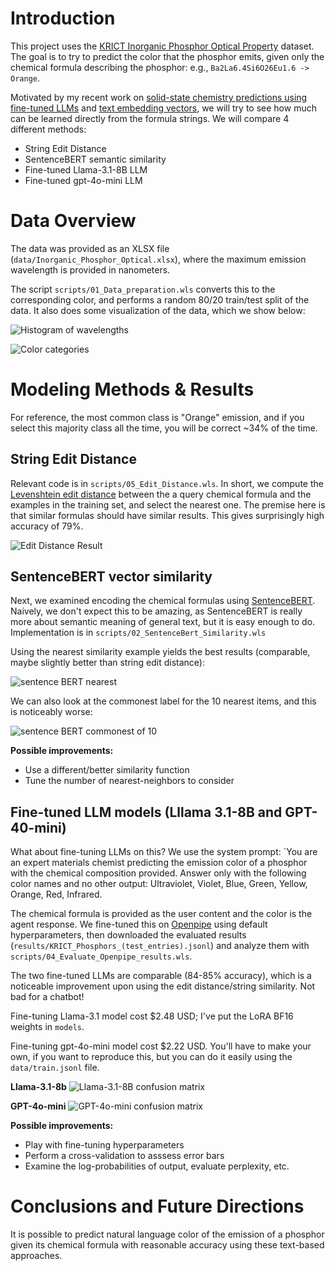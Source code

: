 # Introduction

This project uses the [KRICT Inorganic Phosphor Optical Property](https://litdx.materials.chemdx.org) dataset.  The goal is to try to predict the color that the phosphor emits, given only the chemical formula describing the phosphor: e.g., `Ba2La6.4Si6O26Eu1.6 -> Orange`.  

Motivated by my recent work on [solid-state chemistry predictions using fine-tuned LLMs](https://doi.org/10.1021/jacs.4c05840) and [text embedding vectors](https://dx.doi.org/10.26434/chemrxiv-2024-ltncz), we will try to see how much can be learned directly from the formula strings. We will compare 4 different methods:
- String Edit Distance
- SentenceBERT semantic similarity
- Fine-tuned Llama-3.1-8B LLM
- Fine-tuned gpt-4o-mini LLM


# Data Overview

The data was provided as an XLSX file (`data/Inorganic_Phosphor_Optical.xlsx`), where the maximum emission wavelength is provided in nanometers.

The script `scripts/01_Data_preparation.wls` converts this to the corresponding color, and performs a random 80/20 train/test split of the data.  It also does some visualization of the data, which we show below:

![Histogram of wavelengths](figures/emission_distribution.jpg)

![Color categories](figures/emission_colors.jpg)


# Modeling Methods & Results

For reference, the most common class is "Orange" emission, and if you select this majority class all the time, you will be correct ~34% of the time.

## String Edit Distance

Relevant code is in `scripts/05_Edit_Distance.wls`.  In short, we compute the [Levenshtein edit distance](https://reference.wolfram.com/language/ref/EditDistance.html) between the a query chemical formula and the examples in the training set, and select the nearest one.  The premise here is that similar formulas should have similar results. This gives surprisingly high accuracy of 79%.

![Edit Distance Result](figures/string_edit_distance_prediction.jpg)


## SentenceBERT vector similarity

Next, we examined encoding the chemical formulas using [SentenceBERT](https://arxiv.org/abs/1908.10084). Naively, we don't expect this to be amazing, as SentenceBERT is really more about semantic meaning of general text, but it is easy enough to do. Implementation is in `scripts/02_SentenceBert_Similarity.wls`

Using the nearest similarity example yields the best results (comparable, maybe slightly better than string edit distance):

![sentence BERT nearest](figures/nearest_sentenceBERT_similarity.jpg)

We can also look at the commonest label for the 10 nearest items, and this is noticeably worse:

![sentence BERT commonest of 10](figures/commonest_sentenceBERT_similarity.jpg)


**Possible improvements:**
- Use a different/better similarity function
- Tune the number of nearest-neighbors to consider


## Fine-tuned LLM models (Lllama 3.1-8B and GPT-40-mini) 

What about fine-tuning LLMs on this?  We use the system prompt: `You are an expert materials chemist predicting the emission color of a phosphor with the chemical composition provided.  Answer only with the following color names and no other output: Ultraviolet, Violet, Blue, Green, Yellow, Orange, Red, Infrared.

The chemical formula is provided as the user content and the color is the agent response.  We fine-tuned this on [Openpipe](https://openpipe.ai) using default hyperparameters, then downloaded the evaluated results (`results/KRICT_Phosphors_(test_entries).jsonl`) and analyze them with `scripts/04_Evaluate_Openpipe_results.wls`.

The two fine-tuned LLMs are comparable (84-85% accuracy), which is a noticeable improvement upon using the edit distance/string similarity. Not bad for a chatbot! 

Fine-tuning Llama-3.1 model cost $2.48 USD;  I've put the LoRA BF16 weights in `models`.

Fine-tuning gpt-4o-mini model cost $2.22 USD.  You'll have to make your own, if you want to reproduce this, but you can do it easily using the `data/train.jsonl` file.

**Llama-3.1-8b**
![Llama-3.1-8B confusion matrix](figures/llama31_predictions.jpg)

**GPT-4o-mini**
![GPT-4o-mini confusion matrix](figures/gpt4omini_predictions.jpg)

**Possible improvements:**
- Play with fine-tuning hyperparameters
- Perform a cross-validation to asssess error bars
- Examine the log-probabilities of output, evaluate perplexity, etc.

# Conclusions and Future Directions

It is possible to predict natural language color of the emission of a phosphor given its chemical formula with reasonable accuracy using these text-based approaches.   



